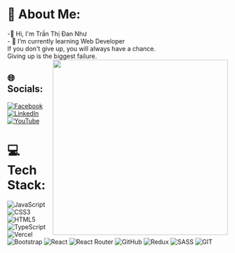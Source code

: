 # 🌟 About Me:
-👋 Hi, I'm Trần Thị Đan Như<br>- 🌱 I’m currently learning Web Developer <br>If you don't give up, you will always have a chance.<br> Giving up is the biggest failure. 
<img align="right" width="400" src="https://camo.githubusercontent.com/df1861cf1bebad29b96d6ec8f9aa99d5719d8d230acafcad60ace0e3ded4259a/68747470733a2f2f692e70696e696d672e636f6d2f6f726967696e616c732f31362f36392f65352f31363639653537373631636363363766613565333161303961353437363464302e676966"/>

## 🌐 Socials:
[![Facebook](https://img.shields.io/badge/Facebook-%231877F2.svg?logo=Facebook&logoColor=white)](https://facebook.com/https://www.facebook.com/chatter.nhu.1/) [![LinkedIn](https://img.shields.io/badge/LinkedIn-%230077B5.svg?logo=linkedin&logoColor=white)](https://linkedin.com/in/https://discord.com/channels/@me) [![YouTube](https://img.shields.io/badge/YouTube-%23FF0000.svg?logo=YouTube&logoColor=white)](https://youtube.com/@https://www.youtube.com/channel/UCdcHKl4GXNq53fzmLx6SAwQ) 

# 💻 Tech Stack:
![JavaScript](https://img.shields.io/badge/javascript-%23323330.svg?style=flat-square&logo=javascript&logoColor=%23F7DF1E) ![CSS3](https://img.shields.io/badge/css3-%231572B6.svg?style=flat-square&logo=css3&logoColor=white) ![HTML5](https://img.shields.io/badge/html5-%23E34F26.svg?style=flat-square&logo=html5&logoColor=white) ![TypeScript](https://img.shields.io/badge/typescript-%23007ACC.svg?style=flat-square&logo=typescript&logoColor=white) ![Vercel](https://img.shields.io/badge/vercel-%23000000.svg?style=flat-square&logo=vercel&logoColor=white) ![Bootstrap](https://img.shields.io/badge/bootstrap-%23563D7C.svg?style=flat-square&logo=bootstrap&logoColor=white) ![React](https://img.shields.io/badge/react-%2320232a.svg?style=flat-square&logo=react&logoColor=%2361DAFB) ![React Router](https://img.shields.io/badge/React_Router-CA4245?style=flat-square&logo=react-router&logoColor=white) ![GitHub](https://img.shields.io/badge/GitHub-%23121011.svg?style=flat-square&logo=github&logoColor=white) ![Redux](https://img.shields.io/badge/redux-%23593d88.svg?style=flat-square&logo=redux&logoColor=white) ![SASS](https://img.shields.io/badge/SASS-hotpink.svg?style=flat-square&logo=SASS&logoColor=white)  ![GIT](https://img.shields.io/badge/Git-fc6d26?style=flat-square&logo=git&logoColor=white)




<!-- Proudly created with GPRM ( https://gprm.itsvg.in ) -->
